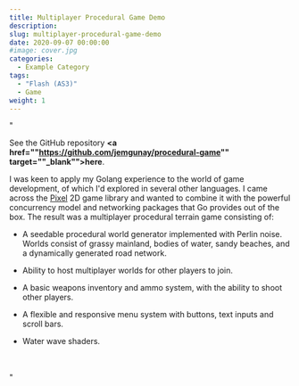 ```yaml
---
title: Multiplayer Procedural Game Demo
description: 
slug: multiplayer-procedural-game-demo
date: 2020-09-07 00:00:00
#image: cover.jpg
categories:
  - Example Category
tags:
  - "Flash (AS3)"
  - Game
weight: 1
---
```


"<p>See the GitHub repository <strong><a href=""https://github.com/jemgunay/procedural-game"" target=""_blank"">here</a></strong>.</p>

<p>I was keen to apply my Golang experience to the world of game development, of which I'd explored in several other languages. I came across the <a href=""https://github.com/faiface/pixel"" target=""_blank"">Pixel</a> 2D game library and wanted to combine it with the powerful concurrency model and networking packages that Go provides out of the box. The result was a multiplayer procedural terrain game consisting of:</p>

<ul style=""list-style-type:square"">
   <li><p>A seedable procedural world generator implemented with Perlin noise. Worlds consist of grassy mainland, bodies of water, sandy beaches, and a dynamically generated road network.</p></li>
   <li><p>Ability to host multiplayer worlds for other players to join.</p></li>
   <li><p>A basic weapons inventory and ammo system, with the ability to shoot other players.</p></li>
   <li><p>A flexible and responsive menu system with buttons, text inputs and scroll bars.</p></li>
   <li><p>Water wave shaders.</p></li>
</ul>
<br>

<div class=""row"">
   <div class=""col-xs-6 col-md-3"">
      <img class=""img-responsive img-shadow img-modal"" src=""content/procedural_game/screenshot_1.png"">
   </div>
   <div class=""col-xs-6 col-md-3"">
      <img class=""img-responsive img-shadow img-modal"" src=""content/procedural_game/screenshot_2.png"">
   </div>
   <div class=""col-xs-6 col-md-3"">
      <img class=""img-responsive img-shadow img-modal"" src=""content/procedural_game/screenshot_3.png"">
   </div>
   <div class=""col-xs-6 col-md-3"">
      <img class=""img-responsive img-shadow img-modal"" src=""content/procedural_game/screenshot_4.png"">
   </div>
   <div class=""col-xs-6 col-md-3"">
      <img class=""img-responsive img-shadow img-modal"" src=""content/procedural_game/screenshot_5.png"">
   </div>
   <div class=""col-xs-6 col-md-3"">
      <img class=""img-responsive img-shadow img-modal"" src=""content/procedural_game/screenshot_6.png"">
   </div>
</div>
<br>"